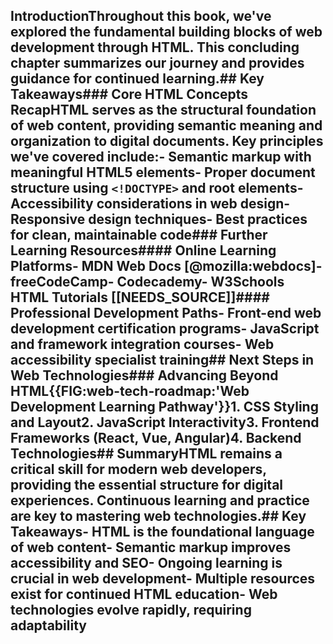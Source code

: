 ## IntroductionThroughout this book, we've explored the fundamental building blocks of web development through HTML. This concluding chapter summarizes our journey and provides guidance for continued learning.## Key Takeaways### Core HTML Concepts RecapHTML serves as the structural foundation of web content, providing semantic meaning and organization to digital documents. Key principles we've covered include:- Semantic markup with meaningful HTML5 elements- Proper document structure using `<!DOCTYPE>` and root elements- Accessibility considerations in web design- Responsive design techniques- Best practices for clean, maintainable code### Further Learning Resources#### Online Learning Platforms- MDN Web Docs [@mozilla:webdocs]- freeCodeCamp- Codecademy- W3Schools HTML Tutorials [[NEEDS_SOURCE]]#### Professional Development Paths- Front-end web development certification programs- JavaScript and framework integration courses- Web accessibility specialist training## Next Steps in Web Technologies### Advancing Beyond HTML{{FIG:web-tech-roadmap:'Web Development Learning Pathway'}}1. CSS Styling and Layout2. JavaScript Interactivity3. Frontend Frameworks (React, Vue, Angular)4. Backend Technologies## SummaryHTML remains a critical skill for modern web developers, providing the essential structure for digital experiences. Continuous learning and practice are key to mastering web technologies.## Key Takeaways- HTML is the foundational language of web content- Semantic markup improves accessibility and SEO- Ongoing learning is crucial in web development- Multiple resources exist for continued HTML education- Web technologies evolve rapidly, requiring adaptability